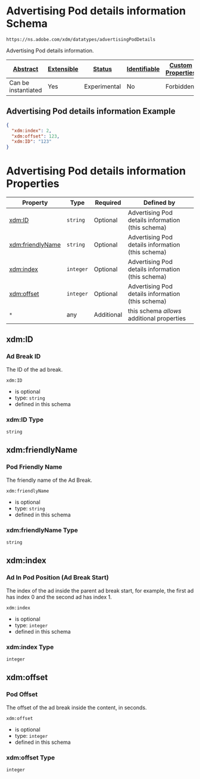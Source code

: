 
# Advertising Pod details information Schema

```
https://ns.adobe.com/xdm/datatypes/advertisingPodDetails
```

Advertising Pod details information.

| [Abstract](../../abstract.md) | [Extensible](../../extensions.md) | [Status](../../status.md) | [Identifiable](../../id.md) | [Custom Properties](../../extensions.md) | [Additional Properties](../../extensions.md) | Defined In |
|-------------------------------|-----------------------------------|---------------------------|-----------------------------|------------------------------------------|----------------------------------------------|------------|
| Can be instantiated | Yes | Experimental | No | Forbidden | Permitted | [datatypes/advertisingpoddetails.schema.json](datatypes/advertisingpoddetails.schema.json) |

## Advertising Pod details information Example
```json
{
  "xdm:index": 2,
  "xdm:offset": 123,
  "xdm:ID": "123"
}
```

# Advertising Pod details information Properties

| Property | Type | Required | Defined by |
|----------|------|----------|------------|
| [xdm:ID](#xdmid) | `string` | Optional | Advertising Pod details information (this schema) |
| [xdm:friendlyName](#xdmfriendlyname) | `string` | Optional | Advertising Pod details information (this schema) |
| [xdm:index](#xdmindex) | `integer` | Optional | Advertising Pod details information (this schema) |
| [xdm:offset](#xdmoffset) | `integer` | Optional | Advertising Pod details information (this schema) |
| `*` | any | Additional | this schema *allows* additional properties |

## xdm:ID
### Ad Break ID

The ID of the ad break.

`xdm:ID`
* is optional
* type: `string`
* defined in this schema

### xdm:ID Type


`string`






## xdm:friendlyName
### Pod Friendly Name

The friendly name of the Ad Break.

`xdm:friendlyName`
* is optional
* type: `string`
* defined in this schema

### xdm:friendlyName Type


`string`






## xdm:index
### Ad In Pod Position (Ad Break Start)

The index of the ad inside the parent ad break start, for example, the first ad has index 0 and the second ad has index 1.

`xdm:index`
* is optional
* type: `integer`
* defined in this schema

### xdm:index Type


`integer`






## xdm:offset
### Pod Offset

The offset of the ad break inside the content, in seconds.

`xdm:offset`
* is optional
* type: `integer`
* defined in this schema

### xdm:offset Type


`integer`





